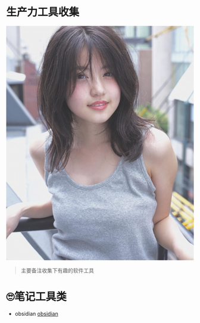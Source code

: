 # 生产力工具收集
![生产力工具](imge/geek-chic/DM_20230208114757_001.jpg "生产力工具")
> 主要备注收集下有趣的软件工具
# :roll_eyes:笔记工具类
- obsidian [obsidian](https://obsidian.md/)
